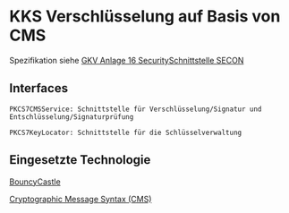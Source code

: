 # KKS Verschlüsselung auf Basis von CMS

Spezifikation siehe [GKV Anlage 16 SecuritySchnittstelle SECON](https://www.gkv-datenaustausch.de/media/dokumente/standards_und_normen/technische_spezifikationen/Anlage_16_-_Security-Schnittstelle.pdf)

## Interfaces
 
	PKCS7CMSService: Schnittstelle für Verschlüsselung/Signatur und Entschlüsselung/Signaturprüfung 
	
	PKCS7KeyLocator: Schnittstelle für die Schlüsselverwaltung
	
## Eingesetzte Technologie

[BouncyCastle](https://bouncycastle.org/)

[Cryptographic Message Syntax (CMS)](https://tools.ietf.org/html/rfc5652) 
